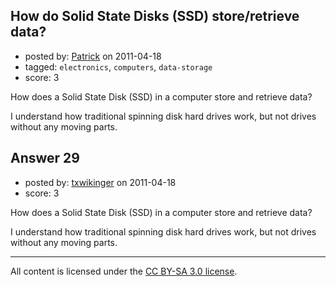 ## How do Solid State Disks (SSD) store/retrieve data?

- posted by: [Patrick](https://stackexchange.com/users/-1/7-patrick) on 2011-04-18
- tagged: `electronics`, `computers`, `data-storage`
- score: 3

How does a Solid State Disk (SSD) in a computer store and retrieve data?  

I understand how traditional spinning disk hard drives work, but not drives without any moving parts.


## Answer 29

- posted by: [txwikinger](https://stackexchange.com/users/-1/40-txwikinger) on 2011-04-18
- score: 3

How does a Solid State Disk (SSD) in a computer store and retrieve data?  

I understand how traditional spinning disk hard drives work, but not drives without any moving parts.



---

All content is licensed under the [CC BY-SA 3.0 license](https://creativecommons.org/licenses/by-sa/3.0/).
